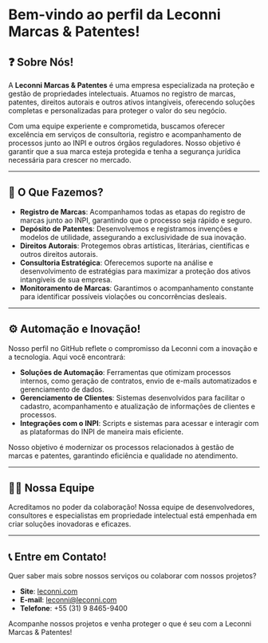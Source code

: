 # Bem-vindo ao perfil da Leconni Marcas & Patentes!

## ❓ Sobre Nós!
A **Leconni Marcas & Patentes** é uma empresa especializada na proteção e gestão de propriedades intelectuais. Atuamos no registro de marcas, patentes, direitos autorais e outros ativos intangíveis, oferecendo soluções completas e personalizadas para proteger o valor do seu negócio.

Com uma equipe experiente e comprometida, buscamos oferecer excelência em serviços de consultoria, registro e acompanhamento de processos junto ao INPI e outros órgãos reguladores. Nosso objetivo é garantir que a sua marca esteja protegida e tenha a segurança jurídica necessária para crescer no mercado.

---

## 📌 O Que Fazemos?
- **Registro de Marcas**: Acompanhamos todas as etapas do registro de marcas junto ao INPI, garantindo que o processo seja rápido e seguro.
- **Depósito de Patentes**: Desenvolvemos e registramos invenções e modelos de utilidade, assegurando a exclusividade de sua inovação.
- **Direitos Autorais**: Protegemos obras artísticas, literárias, científicas e outros direitos autorais.
- **Consultoria Estratégica**: Oferecemos suporte na análise e desenvolvimento de estratégias para maximizar a proteção dos ativos intangíveis de sua empresa.
- **Monitoramento de Marcas**: Garantimos o acompanhamento constante para identificar possíveis violações ou concorrências desleais.

---

## ⚙ Automação e Inovação!
Nosso perfil no GitHub reflete o compromisso da Leconni com a inovação e a tecnologia. Aqui você encontrará:
- **Soluções de Automação**: Ferramentas que otimizam processos internos, como geração de contratos, envio de e-mails automatizados e gerenciamento de dados.
- **Gerenciamento de Clientes**: Sistemas desenvolvidos para facilitar o cadastro, acompanhamento e atualização de informações de clientes e processos.
- **Integrações com o INPI**: Scripts e sistemas para acessar e interagir com as plataformas do INPI de maneira mais eficiente.

Nosso objetivo é modernizar os processos relacionados à gestão de marcas e patentes, garantindo eficiência e qualidade no atendimento.

---

## 👨‍💻 Nossa Equipe
Acreditamos no poder da colaboração! Nossa equipe de desenvolvedores, consultores e especialistas em propriedade intelectual está empenhada em criar soluções inovadoras e eficazes.

---

## 📞 Entre em Contato!
Quer saber mais sobre nossos serviços ou colaborar com nossos projetos?
- **Site**: [leconni.com](https://leconni.com.br)
- **E-mail**: leconni@leconni.com
- **Telefone**: +55 (31) 9 8465-9400

Acompanhe nossos projetos e venha proteger o que é seu com a Leconni Marcas & Patentes!
